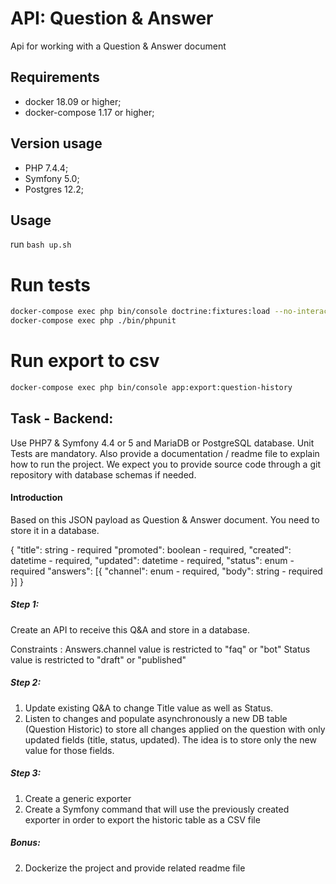 API: Question & Answer
========================

Api for working with a Question & Answer document

Requirements
------------

  * docker 18.09 or higher;
  * docker-compose 1.17 or higher;

Version usage
-----
  * PHP 7.4.4;
  * Symfony 5.0;
  * Postgres 12.2;

Usage
-----

run `bash up.sh`

# Run tests
```bash
docker-compose exec php bin/console doctrine:fixtures:load --no-interaction
docker-compose exec php ./bin/phpunit
```
# Run export to csv
```bash
docker-compose exec php bin/console app:export:question-history
```
## Task - Backend:

Use PHP7 & Symfony 4.4 or 5 and MariaDB or PostgreSQL database.
Unit Tests are mandatory. 
Also provide a documentation / readme file to explain how to run the project.
We expect you to provide source code through a git repository with database schemas if needed.

#### Introduction 

Based on this JSON payload as Question & Answer document. You need to store it in a database.

{
  "title": string - required
  "promoted": boolean - required,
  "created": datetime - required,
  "updated": datetime - required,
  "status": enum - required 
  "answers": [{
    "channel": enum - required,
    "body": string - required
  }]
}


##### Step 1:

Create an API to receive this Q&A and store in a database.

Constraints : 
Answers.channel value is restricted to "faq" or "bot"
Status value is restricted to "draft" or "published"


##### Step 2:

1. Update existing Q&A to change Title value as well as Status. 
2. Listen to changes and populate asynchronously a new DB table (Question Historic) to store all changes applied on the question with only updated fields (title, status, updated). The idea is to store only the new value for those fields.

##### Step 3:

1. Create a generic exporter
2. Create a Symfony command that will use the previously created exporter in order to export the historic table as a CSV file 

##### Bonus:

2. Dockerize the project and provide related readme file